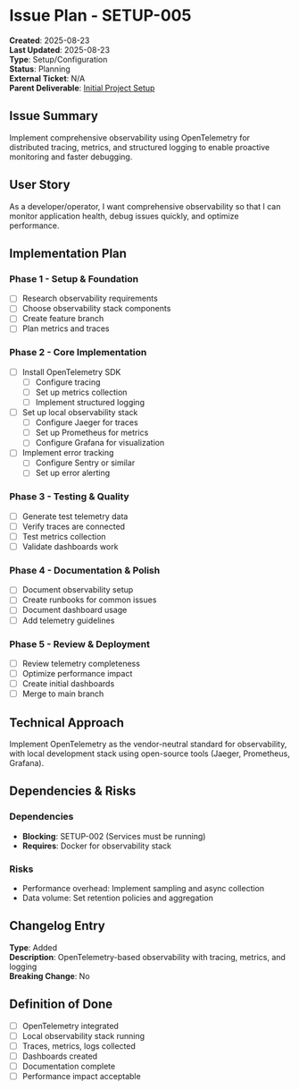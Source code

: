 # Issue Plan - SETUP-005

**Created**: 2025-08-23  
**Last Updated**: 2025-08-23  
**Type**: Setup/Configuration  
**Status**: Planning  
**External Ticket**: N/A  
**Parent Deliverable**: [Initial Project Setup](../../README.md)  

## Issue Summary

Implement comprehensive observability using OpenTelemetry for distributed tracing, metrics, and structured logging to enable proactive monitoring and faster debugging.

## User Story

As a developer/operator, I want comprehensive observability so that I can monitor application health, debug issues quickly, and optimize performance.

## Implementation Plan

### Phase 1 - Setup & Foundation

- [ ] Research observability requirements
- [ ] Choose observability stack components
- [ ] Create feature branch
- [ ] Plan metrics and traces

### Phase 2 - Core Implementation

- [ ] Install OpenTelemetry SDK
  - [ ] Configure tracing
  - [ ] Set up metrics collection
  - [ ] Implement structured logging
- [ ] Set up local observability stack
  - [ ] Configure Jaeger for traces
  - [ ] Set up Prometheus for metrics
  - [ ] Configure Grafana for visualization
- [ ] Implement error tracking
  - [ ] Configure Sentry or similar
  - [ ] Set up error alerting

### Phase 3 - Testing & Quality

- [ ] Generate test telemetry data
- [ ] Verify traces are connected
- [ ] Test metrics collection
- [ ] Validate dashboards work

### Phase 4 - Documentation & Polish

- [ ] Document observability setup
- [ ] Create runbooks for common issues
- [ ] Document dashboard usage
- [ ] Add telemetry guidelines

### Phase 5 - Review & Deployment

- [ ] Review telemetry completeness
- [ ] Optimize performance impact
- [ ] Create initial dashboards
- [ ] Merge to main branch

## Technical Approach

Implement OpenTelemetry as the vendor-neutral standard for observability, with local development stack using open-source tools (Jaeger, Prometheus, Grafana).

## Dependencies & Risks

### Dependencies
- **Blocking**: SETUP-002 (Services must be running)
- **Requires**: Docker for observability stack

### Risks
- Performance overhead: Implement sampling and async collection
- Data volume: Set retention policies and aggregation

## Changelog Entry

**Type**: Added  
**Description**: OpenTelemetry-based observability with tracing, metrics, and logging  
**Breaking Change**: No  

## Definition of Done

- [ ] OpenTelemetry integrated
- [ ] Local observability stack running
- [ ] Traces, metrics, logs collected
- [ ] Dashboards created
- [ ] Documentation complete
- [ ] Performance impact acceptable